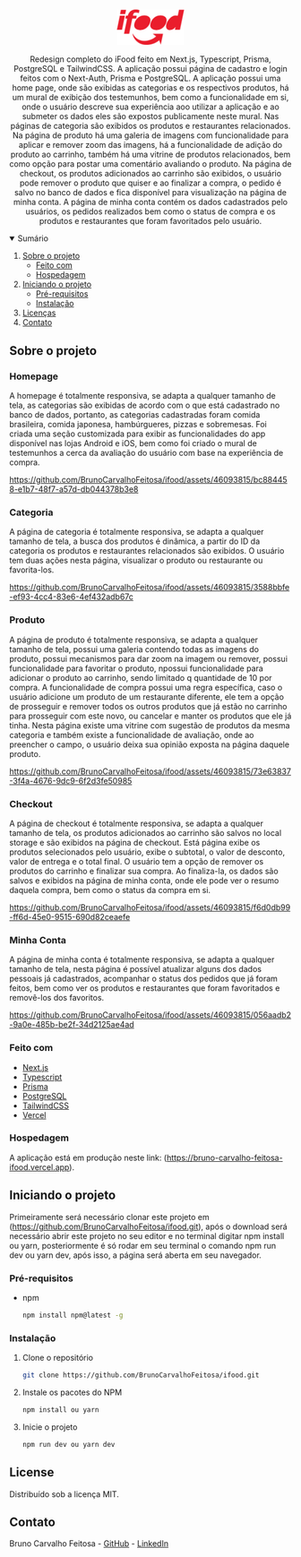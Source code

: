 <!-- PROJECT LOGO -->
<br />
<p align="center">
  <a href="https://github.com/BrunoCarvalhoFeitosa/ifood">
    <img src="\public\images\ifood-logo.png" alt="Logo" width="120" weight="120" />
  </a>

  <p align="center">
    Redesign completo do iFood feito em Next.js, Typescript, Prisma, PostgreSQL e TailwindCSS. A aplicação possui página de cadastro e login feitos com o Next-Auth, Prisma e PostgreSQL. A aplicação possui uma home page, onde são exibidas as categorias e os respectivos produtos, há um mural de exibição dos testemunhos, bem como a funcionalidade em si, onde o usuário descreve sua experiência aoo utilizar a aplicação e ao submeter os dados eles são expostos publicamente neste mural. Nas páginas de categoria são exibidos os produtos e restaurantes relacionados. Na página de produto há uma galeria de imagens com funcionalidade para aplicar e remover zoom das imagens, há a funcionalidade de adição do produto ao carrinho, também há uma vitrine de produtos relacionados, bem como opção para postar uma comentário avaliando o produto. Na página de checkout, os produtos adicionados ao carrinho são exibidos, o usuário pode remover o produto que quiser e ao finalizar a compra, o pedido é salvo no banco de dados e fica disponível para visualização na página de minha conta. A página de minha conta contém os dados cadastrados pelo usuários, os pedidos realizados bem como o status de compra e os produtos e restaurantes que foram favoritados pelo usuário.
</p>

<!-- TABLE OF CONTENTS -->
<details open="open">
  <summary>Sumário</summary>
  <ol>
    <li>
      <a href="#sobre-o-projeto">Sobre o projeto</a>
      <ul>
        <li><a href="#feito-com">Feito com</a></li>
        <li><a href="#hospedagem">Hospedagem</a></li>
      </ul>
    </li>
    <li>
      <a href="#iniciando-o-projeto">Iniciando o projeto</a>
      <ul>
        <li><a href="#pré-requisitos">Pré-requisitos</a></li>
        <li><a href="#instalação">Instalação</a></li>
      </ul>
    </li>
    <li><a href="#license">Licenças</a></li>
    <li><a href="#contato">Contato</a></li>
  </ol>
</details>

<!-- ABOUT THE PROJECT -->
## Sobre o projeto

### Homepage
A homepage é totalmente responsiva, se adapta a qualquer tamanho de tela, as categorias são exibidas de acordo com o que está cadastrado no banco de dados, portanto, as categorias cadastradas foram comida brasileira, comida japonesa, hambúrgueres, pizzas e sobremesas. Foi criada uma seção customizada para exibir as funcionalidades do app disponível nas lojas Android e iOS, bem como foi criado o mural de testemunhos a cerca da avaliação do usuário com base na experiência de compra.

https://github.com/BrunoCarvalhoFeitosa/ifood/assets/46093815/bc884458-e1b7-48f7-a57d-db044378b3e8

### Categoria
A página de categoria é totalmente responsiva, se adapta a qualquer tamanho de tela, a busca dos produtos é dinâmica, a partir do ID da categoria os produtos e restaurantes relacionados são exibidos. O usuário tem duas ações nesta página, visualizar o produto ou restaurante ou favorita-los.

https://github.com/BrunoCarvalhoFeitosa/ifood/assets/46093815/3588bbfe-ef93-4cc4-83e6-4ef432adb67c

### Produto
A página de produto é totalmente responsiva, se adapta a qualquer tamanho de tela, possui uma galeria contendo todas as imagens do produto, possui mecanismos para dar zoom na imagem ou remover, possui funcionalidade para favoritar o produto, npossui funcionalidade para adicionar o produto ao carrinho, sendo limitado q quantidade de 10 por compra. A funcionalidade de compra possui uma regra específica, caso o usuário adicione um produto de um restaurante diferente, ele tem a opção de prosseguir e remover todos os outros produtos que já estão no carrinho para prosseguir com este novo, ou cancelar e manter os produtos que ele já tinha. Nesta página existe uma vitrine com sugestão de produtos da mesma categoria e também existe a funcionalidade de avaliação, onde ao preencher o campo, o usuário deixa sua opinião exposta na página daquele produto.

https://github.com/BrunoCarvalhoFeitosa/ifood/assets/46093815/73e63837-3f4a-4676-9dc9-6f2d3fe50985

### Checkout
A página de checkout é totalmente responsiva, se adapta a qualquer tamanho de tela, os produtos adicionados ao carrinho são salvos no local storage e são exibidos na página de checkout. Está página exibe os produtos selecionados pelo usuário, exibe o subtotal, o valor de desconto, valor de entrega e o total final. O usuário tem a opção de remover os produtos do carrinho e finalizar sua compra. Ao finaliza-la, os dados são salvos e exibidos na página de minha conta, onde ele pode ver o resumo daquela compra, bem como o status da compra em si.

https://github.com/BrunoCarvalhoFeitosa/ifood/assets/46093815/f6d0db99-ff6d-45e0-9515-690d82ceaefe

### Minha Conta
A página de minha conta é totalmente responsiva, se adapta a qualquer tamanho de tela, nesta página é possível atualizar alguns dos dados pessoais já cadastrados, acompanhar o status dos pedidos que já foram feitos, bem como ver os produtos e restaurantes que foram favoritados e removê-los dos favoritos.

https://github.com/BrunoCarvalhoFeitosa/ifood/assets/46093815/056aadb2-9a0e-485b-be2f-34d2125ae4ad

### Feito com

* [Next.js](https://nextjs.org)
* [Typescript](https://www.typescriptlang.org)
* [Prisma](https://www.prisma.io)
* [PostgreSQL](https://www.postgresql.org)
* [TailwindCSS](https://tailwindcss.com)
* [Vercel](https://vercel.com)

### Hospedagem

A aplicação está em produção neste link: (https://bruno-carvalho-feitosa-ifood.vercel.app).

<!-- GETTING STARTED -->
## Iniciando o projeto

Primeiramente será necessário clonar este projeto em (https://github.com/BrunoCarvalhoFeitosa/ifood.git), após o download será necessário abrir este projeto no seu editor e no terminal digitar npm install ou yarn, posteriormente é só rodar em seu terminal o comando npm run dev ou yarn dev, após isso, a página será aberta em seu navegador.

### Pré-requisitos

* npm
  ```sh
  npm install npm@latest -g
  ```

### Instalação

1. Clone o repositório
   ```sh
   git clone https://github.com/BrunoCarvalhoFeitosa/ifood.git
   ```
2. Instale os pacotes do NPM
   ```sh
   npm install ou yarn
   ```
   
3. Inicie o projeto
   ```sh
   npm run dev ou yarn dev
   ```   

<!-- LICENSE -->
## License

Distribuído sob a licença MIT.

<!-- CONTACT -->
## Contato

Bruno Carvalho Feitosa - [GitHub](https://github.com/BrunoCarvalhoFeitosa) - [LinkedIn](https://www.linkedin.com/in/bruno-carvalho-feitosa/)
